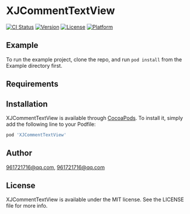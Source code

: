 # XJCommentTextView

[![CI Status](https://img.shields.io/travis/961721716@qq.com/XJCommentTextView.svg?style=flat)](https://travis-ci.org/961721716@qq.com/XJCommentTextView)
[![Version](https://img.shields.io/cocoapods/v/XJCommentTextView.svg?style=flat)](https://cocoapods.org/pods/XJCommentTextView)
[![License](https://img.shields.io/cocoapods/l/XJCommentTextView.svg?style=flat)](https://cocoapods.org/pods/XJCommentTextView)
[![Platform](https://img.shields.io/cocoapods/p/XJCommentTextView.svg?style=flat)](https://cocoapods.org/pods/XJCommentTextView)

## Example

To run the example project, clone the repo, and run `pod install` from the Example directory first.

## Requirements

## Installation

XJCommentTextView is available through [CocoaPods](https://cocoapods.org). To install
it, simply add the following line to your Podfile:

```ruby
pod 'XJCommentTextView'
```

## Author

961721716@qq.com, 961721716@qq.com

## License

XJCommentTextView is available under the MIT license. See the LICENSE file for more info.
